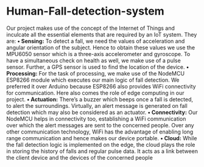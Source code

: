 # Human-Fall-detection-system 
Our project makes use of the concept of the Internet of 
Things and inculcate all the essential elements that are 
required by an IoT system. They are: 
**• Sensing:**
To detect a fall, we need the values of 
acceleration and angular orientation of the subject. 
Hence to obtain these values we use the MPU6050 
sensor which is a three-axis accelerometer and 
gyroscope. To have a simultaneous check on health 
as well, we make use of a pulse sensor. Further, a 
GPS sensor is used to find the location of the device. 
**• Processing:**
For the task of processing, we make use 
of the NodeMCU ESP8266 module which executes 
our main logic of fall detection. We preferred it over 
Arduino because ESP8266 also provides WiFi 
connectivity for communication. Here also comes 
the role of edge computing in our project. 
**• Actuation:**
There’s a buzzer which beeps once a fall 
is detected, to alert the surroundings. Virtually, an 
alert message is generated on fall detection which 
may also be considered as an actuator. 
**• Connectivity:**
Our NodeMCU helps in connectivity 
too, establishing a WiFi communication over which 
the alert messages are sent to the concerned people. 
Over any other communication technology, WiFi 
has the advantage of enabling long range 
communication and hence makes our device 
portable. 
**• Cloud:**
While the fall detection logic is 
implemented on the edge, the cloud plays the role 
in storing the history of falls and regular pulse data. 
It acts as a link between the client device and the 
devices of the concerned people
